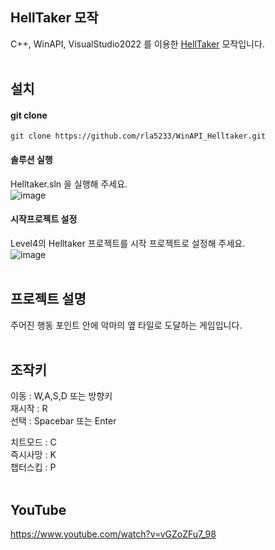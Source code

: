 ## HellTaker 모작
C++, WinAPI, VisualStudio2022 를 이용한 [HellTaker](https://store.steampowered.com/app/1289310/Helltaker/) 모작입니다.
<br/><br/>

## 설치
#### git clone
```
git clone https://github.com/rla5233/WinAPI_Helltaker.git
```

#### 솔루션 실행
Helltaker.sln 을 실행해 주세요.   
![image](https://github.com/user-attachments/assets/1e8b449d-9aa1-4355-865c-584fedb19b23)

#### 시작프로젝트 설정
Level4의 Helltaker 프로젝트를 시작 프로젝트로 설정해 주세요.   
![image](https://github.com/user-attachments/assets/6738df5c-748e-4793-aadf-20caefc37540)
<br/><br/>

## 프로젝트 설명
주어진 행동 포인트 안에 악마의 옆 타일로 도달하는 게임입니다.
<br/><br/>

## 조작키
이동 : W,A,S,D 또는 방향키   
재시작 : R   
선택 : Spacebar 또는 Enter

치트모드 : C   
즉시사망 : K   
챕터스킵 : P
<br/><br/>

## YouTube
https://www.youtube.com/watch?v=vGZoZFu7_98
